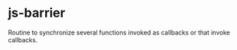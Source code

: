 # js-barrier
Routine to synchronize several functions invoked as callbacks or that invoke callbacks.
